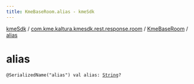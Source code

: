 ```yaml
---
title: KmeBaseRoom.alias - kmeSdk
---
```


[kmeSdk](../../index.html) / [com.kme.kaltura.kmesdk.rest.response.room](../index.html) / [KmeBaseRoom](index.html) / [alias](./alias.html)

# alias

`@SerializedName("alias") val alias: `[`String`](https://kotlinlang.org/api/latest/jvm/stdlib/kotlin/-string/index.html)`?`